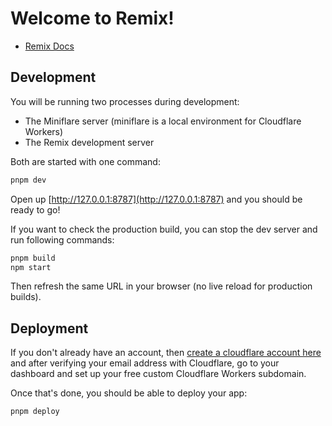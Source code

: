 # Welcome to Remix!

- [Remix Docs](https://remix.run/docs)

## Development

You will be running two processes during development:

- The Miniflare server (miniflare is a local environment for Cloudflare Workers)
- The Remix development server

Both are started with one command:

```sh
pnpm dev
```

Open up [http://127.0.0.1:8787](http://127.0.0.1:8787) and you should be ready to go!

If you want to check the production build, you can stop the dev server and run following commands:

```sh
pnpm build
npm start
```

Then refresh the same URL in your browser (no live reload for production builds).

## Deployment

If you don't already have an account, then [create a cloudflare account here](https://dash.cloudflare.com/sign-up) and after verifying your email address with Cloudflare, go to your dashboard and set up your free custom Cloudflare Workers subdomain.

Once that's done, you should be able to deploy your app:

```sh
pnpm deploy
```
